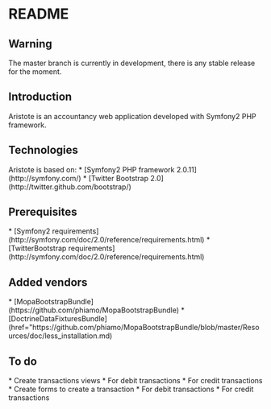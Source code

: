 # README
<h2 id="Warning">Warning</h2>
The master branch is currently in development, there is any stable release for the moment.

<h2 id="Introduction">Introduction</h2>
Aristote is an accountancy web application developed with Symfony2 PHP framework.

<h2 id="Technologies">Technologies</h2>
Aristote is based on:
*	[Symfony2 PHP framework 2.0.11](http://symfony.com/)
*	[Twitter Bootstrap 2.0](http://twitter.github.com/bootstrap/)

<h2 id="Prerequisites">Prerequisites</h2>
*	[Symfony2 requirements](http://symfony.com/doc/2.0/reference/requirements.html)
*	[TwitterBootstrap requirements](http://symfony.com/doc/2.0/reference/requirements.html)

<h2 id="AddedVendors">Added vendors</h2>
*	[MopaBootstrapBundle](https://github.com/phiamo/MopaBootstrapBundle)
*	[DoctrineDataFixturesBundle](href="https://github.com/phiamo/MopaBootstrapBundle/blob/master/Resources/doc/less_installation.md)

<h2 id="ToDo">To do</h2>
*	Create transactions views
	*	For debit transactions
	*	For credit transactions
*	Create forms to create a transaction
	*	For debit transactions
	*	For credit transactions
